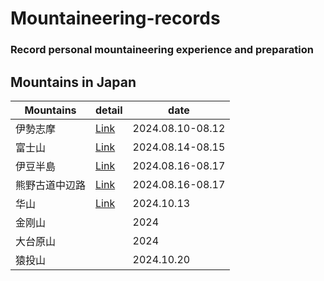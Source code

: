 # Mountaineering-records
### Record personal mountaineering experience and preparation
## Mountains in Japan

| Mountains | detail | date |
| --- | --- | --- |
| 伊勢志摩 | [Link](iseshima.md) | 2024.08.10-08.12 |
| 富士山 | [Link](Fujisan.md) | 2024.08.14-08.15 |
| 伊豆半島 | [Link](2024summer_voaction.md) | 2024.08.16-08.17 |
| 熊野古道中辺路 | [Link](Kumonokodo_nakahechi.md) | 2024.08.16-08.17 |
| 华山 | [Link](huashan.md) | 2024.10.13 |
| 金刚山 |  | 2024 |
| 大台原山 |  | 2024 |
| 猿投山 |  | 2024.10.20 |
